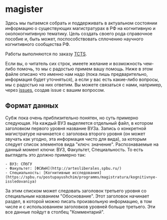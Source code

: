 # magister

Здесь мы пытаемся собрать и поддерживать в актуальном состоянии информацию о
существующих магистратурах в РФ на когнитивную и околокогнитивную
тематику. Цель создать своего рода справочное пособие и, быть может,
поспособствовать сплочению научного когнитивного сообщества РФ.

Работы выполняются по заказу [TCTS](http://thinkcognitive.org/ru/).

Если вы, о читатель сих строк, имеете желание и возможность чем-либо помочь, то
мы с радостью примем вашу помощь. Ниже в этом файле описано что именно нам надо
(пока лишь предварительно, информация будет уточняться), а если у вас есть
какие-либо вопросы, мы с радостью на них ответим. Вы можете связаться с нами,
например, через [issues](issues), создав issue с вашим вопросом.

## Формат данных

Субж пока очень приблизительно понятен, но суть примерно следующая. На каждый
ВУЗ выделяется отдельный файл, в котором заголовком первого уровня название
ВУЗа. Запись о конкретной магистратуре начинается с заголовка второго уровня
(он может звучать как угодно, эта информация чисто для вида), за которым
следует список элементов вида "ключ: значение". Распознаваемые на данный момент
ключи: ВУЗ, Факультет, Специальность. То есть выглядеть это должно примерно
так:

	- ВУЗ: СПбГУ
	- Факультет: [ФСИиН](http://artesliberales.spbu.ru/)
    - Специальность: [Когнитивные исследования](https://spbu.ru/postupayushchim/programms/magistratura/kognitivnye-issledovaniya)

За этим списком может следовать заголовок третьего уровня со специальным
названием "Обоснование". Этот заголовок начинает раздел, в которой можно писать
произвольную информацию, в том числе и с использованием заголовков уровней
больше третьего. Эти все данные пойдут в столбец "Комментарий".
